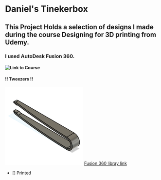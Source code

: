 # Daniel's Tinekerbox

## This Project Holds a selection of designs I made during the course Designing for 3D printing from Udemy.
### I used AutoDesk Fusion 360.

#### ![Link to Course](https://www.udemy.com/course/designing-for-3d-printing-with-fusion-360)

#### !! Tweezers !!
![Logo](_Tweezers.43b5d336-9b31-404a-801d-f0cb1409c3f3.png)
[Fusion 360 libray link](https://a360.co/4mU547M)

- [] Printed
